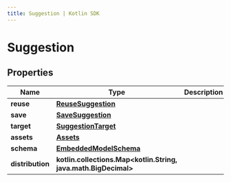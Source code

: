 ```yaml
---
title: Suggestion | Kotlin SDK
---
```




# Suggestion

## Properties
Name | Type | Description | Notes
------------ | ------------- | ------------- | -------------
**reuse** | [**ReuseSuggestion**](ReuseSuggestion) |  | 
**save** | [**SaveSuggestion**](SaveSuggestion) |  | 
**target** | [**SuggestionTarget**](SuggestionTarget) |  | 
**assets** | [**Assets**](Assets) |  | 
**schema** | [**EmbeddedModelSchema**](EmbeddedModelSchema) |  |  [optional]
**distribution** | **kotlin.collections.Map&lt;kotlin.String, java.math.BigDecimal&gt;** |  |  [optional]





